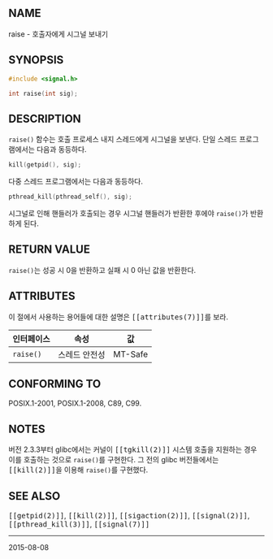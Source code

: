 ## NAME

raise - 호출자에게 시그널 보내기

## SYNOPSIS

```c
#include <signal.h>

int raise(int sig);
```

## DESCRIPTION

`raise()` 함수는 호출 프로세스 내지 스레드에게 시그널을 보낸다.  단일 스레드 프로그램에서는 다음과 동등하다.

```c
kill(getpid(), sig);
```

다중 스레드 프로그램에서는 다음과 동등하다.

```c
pthread_kill(pthread_self(), sig);
```

시그널로 인해 핸들러가 호출되는 경우 시그널 핸들러가 반환한 후에야 `raise()`가 반환하게 된다.

## RETURN VALUE

`raise()`는 성공 시 0을 반환하고 실패 시 0 아닌 값을 반환한다.

## ATTRIBUTES

이 절에서 사용하는 용어들에 대한 설명은 <tt>[[attributes(7)]]</tt>를 보라.

| 인터페이스 | 속성 | 값
| --- | --- | --- |
| `raise()` | 스레드 안전성 | MT-Safe |

## CONFORMING TO

POSIX.1-2001, POSIX.1-2008, C89, C99.

## NOTES

버전 2.3.3부터 glibc에서는 커널이 <tt>[[tgkill(2)]]</tt> 시스템 호출을 지원하는 경우 이를 호출하는 것으로 `raise()`를 구현한다. 그 전의 glibc 버전들에서는 <tt>[[kill(2)]]</tt>을 이용해 `raise()`를 구현했다.

## SEE ALSO

<tt>[[getpid(2)]]</tt>, <tt>[[kill(2)]]</tt>, <tt>[[sigaction(2)]]</tt>, <tt>[[signal(2)]]</tt>, <tt>[[pthread_kill(3)]]</tt>, <tt>[[signal(7)]]</tt>

----

2015-08-08
